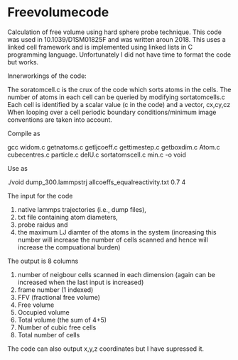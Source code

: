 # Freevolumecode
Calculation of free volume using hard sphere probe technique. This code was used in 10.1039/D1SM01825F and was written aroun 2018. 
This uses a linked cell framework and is implemented using linked lists in C programming language. Unfortunately I did not have time to format the code but works. 


   
Innerworkings of the code:

The soratomcell.c is the crux of the code which sorts atoms in the cells. 
The number of atoms in each cell can be queried by modifying sortatomcells.c
Each cell is identified by a scalar value (c in the code) and a vector, cx,cy,cz 
When looping over a cell periodic boundary conditions/minimum image conventions are taken into account. 


Compile as 

gcc widom.c getnatoms.c getljcoeff.c  gettimestep.c getboxdim.c  Atom.c cubecentres.c particle.c delU.c sortatomscell.c min.c -o void

Use as 

./void  dump_300.lammpstrj allcoeffs_equalreactivity.txt 0.7 4

The input for the code 
1) native lammps trajectories (i.e., dump files),
2) txt file containing atom diameters,
3) probe raidus and
4) the maximum LJ diamter of the atoms in the system (increasing this number will increase the number of cells scanned and hence will increase the compuational burden)

The output is 8 columns

1. number of neigbour cells scanned in each dimension (again can be increased when the last input is increased)
2. frame number (1 indexed)
3. FFV (fractional free volume) 
4. Free volume
5. Occupied volume
6. Total volume (the sum of 4+5)
7. Number of cubic free cells
8. Total number of cells

The code can also output x,y,z coordinates but I have supressed it. 

